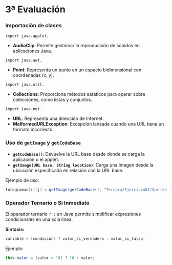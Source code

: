 # 3ª Evaluación

### Importación de clases

`import java.applet.`

- **AudioClip**: Permite gestionar la reproducción de sonidos en aplicaciones Java.

`import java.awt.`

- **Point**: Representa un punto en un espacio bidimensional con coordenadas (x, y).

`import java.util.`

- **Collections**: Proporciona métodos estáticos para operar sobre colecciones, como listas y conjuntos.


`import java.net.`

- **URL**: Representa una dirección de Internet.
- **MalformedURLException**: Excepción lanzada cuando una URL tiene un formato incorrecto.

### Uso de `getImage` y `getCodeBase`

- **`getCodeBase()`**: Devuelve la URL base desde donde se carga la aplicación o el applet.
- **`getImage(URL base, String location)`**: Carga una imagen desde la ubicación especificada en relación con la URL base.

Ejemplo de uso:
```java
fotogramas[i][j] = getImage(getCodeBase(), "Tercera/Ejercicio01/Sprites/" + lugares[i] + (j+1) + ".gif"); // Ruta y nombre del archivo con extensión
```

### Operador Ternario o Si Inmediato

El operador ternario `? :` en Java permite simplificar expresiones condicionales en una sola línea.

**Sintaxis:**
```java
variable = (condición) ? valor_si_verdadero : valor_si_falso;
```
Ejemplo:
```java
this.valor = (valor > 10) ? 10 : valor;
```
